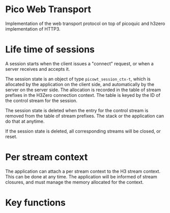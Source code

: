 # Pico Web Transport

Implementation of the web transport protocol on top of picoquic and h3zero implementation of HTTP3.

# Life time of sessions

A session starts when the client issues a "connect" request, or when a server receives and accepts it.

The session state is an object of type `picowt_session_ctx-t`, which is allocated by the application
on the client side, and automatically by the server on the server side. The allocation is recorded in
the table of stream prefixes in the H3Zero connection context. The table is keyed by the ID of the control
stream for the session.

The session state is deleted when the entry for the control stream is removed from the table of stream
prefixes. The stack or the application can do that at anytime.

If the session state is deleted, all corresponding streams will be closed, or reset.

# Per stream context

The application can attach a per stream context to the H3 stream context. This can be done at any time.
The application will be informed of stream closures, and must manage the memory allocated for the context.

# Key functions

